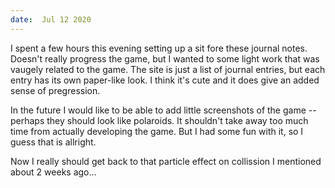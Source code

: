 ```yaml
---
date:  Jul 12 2020
---
```


I spent a few hours this evening setting up a sit fore these journal notes. Doesn't really progress the game, but I wanted to some light work that was vaugely related to the game. The site is just a list of journal entries, but each entry has its own paper-like look. I think it's cute and it does give an added sense of pregression. 

In the future I would like to be able to add little screenshots of the game -- perhaps they should look like polaroids. It shouldn't take away too much time from actually developing the game. But I had some fun with it, so I guess that is allright.

Now I really should get back to that particle effect on collission I mentioned about 2 weeks ago...